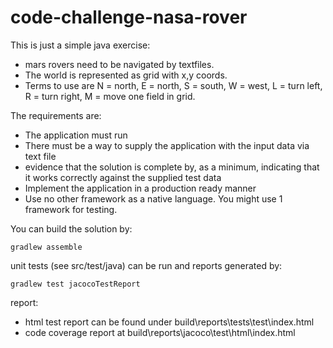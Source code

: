 # code-challenge-nasa-rover

This is just a simple java exercise:

* mars rovers need to be navigated by textfiles.
* The world is represented as grid with x,y coords.
* Terms to use are N = north, E = north, S = south, W = west, L = turn left, R = turn right, M = move one field in grid.

The requirements are:
* The application must run
* There must be a way to supply the application with the input data via text file
* evidence that the solution is complete by, as a minimum, indicating that it works correctly against the supplied test data
* Implement the application in a production ready manner
* Use no other framework as a native language. You might use 1 framework for testing.

You can build the solution by:

    gradlew assemble

unit tests (see src/test/java) can be run and reports generated by:

    gradlew test jacocoTestReport

report:
   
* html test report can be found under build\reports\tests\test\index.html
* code coverage report at build\reports\jacoco\test\html\index.html

